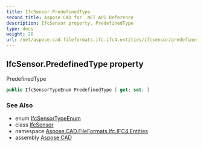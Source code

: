 ```yaml
---
title: IfcSensor.PredefinedType
second_title: Aspose.CAD for .NET API Reference
description: IfcSensor property. PredefinedType
type: docs
weight: 20
url: /net/aspose.cad.fileformats.ifc.ifc4.entities/ifcsensor/predefinedtype/
---
```

## IfcSensor.PredefinedType property

PredefinedType

```csharp
public IfcSensorTypeEnum PredefinedType { get; set; }
```

### See Also

* enum [IfcSensorTypeEnum](../../../aspose.cad.fileformats.ifc.ifc4.types/ifcsensortypeenum/)
* class [IfcSensor](../)
* namespace [Aspose.CAD.FileFormats.Ifc.IFC4.Entities](../../ifcsensor/)
* assembly [Aspose.CAD](../../../)


